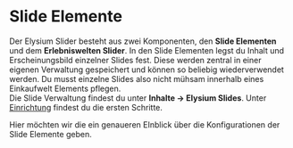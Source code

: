 # Slide Elemente

Der Elysium Slider besteht aus zwei Komponenten, den **Slide Elementen** und dem **Erlebniswelten Slider**. In den Slide Elementen legst du Inhalt und Erscheinungsbild einzelner Slides fest. Diese werden zentral in einer eigenen Verwaltung gespeichert und können so beliebig wiederverwendet werden. Du musst einzelne Slides also nicht mühsam innerhalb eines Einkaufwelt Elements pflegen.  
Die Slide Verwaltung findest du unter **Inhalte -> Elysium Slides**. Unter [Einrichtung](/de/documentation/setup) findest du die ersten Schritte.  

Hier möchten wir die ein genaueren EInblick über die Konfigurationen der Slide Elemente geben.